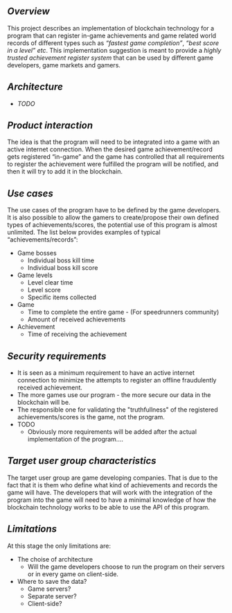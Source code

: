 ## *Overview*

This project describes an implementation of blockchain technology for  a program that can register in-game achievements and game related world records of different types such as *“fastest game completion”*, *“best score in a level”* *etc*. This implementation suggestion is meant to provide a *highly trusted achievement register system* that can be used by different game developers, game markets and gamers.


## *Architecture*

- *TODO*


## *Product interaction*

The idea is that the program will need to be integrated into a game with an active internet connection. When the desired game achievement/record gets registered “in-game” and the game has controlled that all requirements to register the achievement were fulfilled the program will be notified, and then it will try to add it in the blockchain.


## *Use cases*

The use cases of the program have to be defined by the game developers. It is also possible to allow the gamers to create/propose their own defined types of achievements/scores, the potential use of this program is almost unlimited.  The list below provides examples of typical “achievements/records”:

* Game bosses
    - Individual boss kill time
    - Individual boss kill score
* Game levels
    - Level clear time
    - Level score
    - Specific items collected
* Game
    - Time to complete the entire game - (For speedrunners community)
    - Amount of received achievements
* Achievement
    - Time of receiving the achievement


## *Security requirements*

- It is seen as a minimum requirement to have an active internet connection to minimize the attempts to register an offline fraudulently received achievement.
- The more games use our program - the more secure our data in the blockchain will be.
- The responsible one for validating the "truthfullness" of the registered achievements/scores is the game, not the program.
- TODO
    - Obviously more requirements will be added after the actual implementation of the program....


## *Target user group characteristics*

The target user group are game developing companies. That is due to the fact that it is them who define what kind of achievements and records the game will have. The developers that will work with the integration of the program into the game will need to have a minimal knowledge of how the blockchain technology works to be able to use the API of this program.


## *Limitations*

At this stage the only limitations are:
- The choise of architecture
    - Will the game developers choose to run the program on their servers or in every game on client-side.
- Where to save the data?
    - Game servers?
    - Separate server?
    - Client-side?